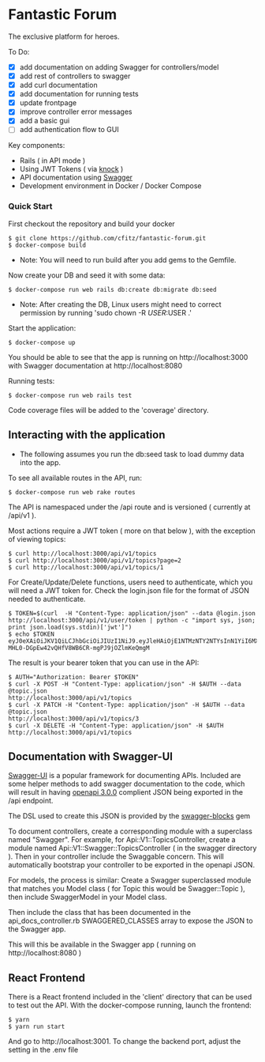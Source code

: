 # Fantastic Forum
The exclusive platform for heroes. 


To Do:
- [x] add documentation on adding Swagger for controllers/model 
- [x] add rest of controllers to swagger
- [x] add curl documentation
- [x] add documentation for running tests
- [x] update frontpage
- [x] improve controller error messages 
- [x] add a basic gui 
- [ ] add authentication flow to GUI

Key components:

* Rails ( in API mode )
* Using JWT Tokens ( via [knock](https://github.com/nsarno/knock) )
* API documentation using [Swagger](https://swagger.io/)
* Development environment in Docker / Docker Compose

### Quick Start

First checkout the repository and build your docker

```
$ git clone https://github.com/cfitz/fantastic-forum.git 
$ docker-compose build
```

* Note: You will need to run build after you add gems to the Gemfile. 

Now create your DB and seed it with some data:

```
$ docker-compose run web rails db:create db:migrate db:seed
```

* Note: After creating the DB, Linux users might need to correct permission by
  running 'sudo chown -R $USER:$USER .' 

Start the application:

```
$ docker-compose up
```

You should be able to see that the app is running on http://localhost:3000 with
Swagger documentation at http://localhost:8080


Running tests:

```
$ docker-compose run web rails test
```

Code coverage files will be added to the 'coverage' directory. 

## Interacting with the application

* The following assumes you run the db:seed task to load dummy data into the
  app.

To see all available routes in the API, run:

```
$ docker-compose run web rake routes
```

The API is namespaced under the /api route and is versioned ( currently at
/api/v1 ).

Most actions require a JWT token ( more on that below ), with the exception of viewing topics:

```
$ curl http://localhost:3000/api/v1/topics 
$ curl http://localhost:3000/api/v1/topics?page=2 
$ curl http://localhost:3000/api/v1/topics/1 
```

For Create/Update/Delete functions, users need to authenticate, which you will
need a JWT token for. Check the login.json file for the format of JSON needed
to authenticate. 

```
$ TOKEN=$(curl  -H "Content-Type: application/json" --data @login.json http://localhost:3000/api/v1/user/token | python -c "import sys, json; print json.load(sys.stdin)['jwt']") 
$ echo $TOKEN
eyJ0eXAiOiJKV1QiLCJhbGciOiJIUzI1NiJ9.eyJleHAiOjE1NTMzNTY2NTYsInN1YiI6MX0.ug-MHL0-DGpEw42vQHfV8WB6CR-mgPJ9jOZlmKeQmgM
```

The result is your bearer token that you can use in the API:

```
$ AUTH="Authorization: Bearer $TOKEN"
$ curl -X POST -H "Content-Type: application/json" -H $AUTH --data @topic.json
http://localhost:3000/api/v1/topics
$ curl -X PATCH -H "Content-Type: application/json" -H $AUTH --data @topic.json
http://localhost:3000/api/v1/topics/3
$ curl -X DELETE -H "Content-Type: application/json" -H $AUTH 
http://localhost:3000/api/v1/topics
```


## Documentation with Swagger-UI

[Swagger-UI](https://swagger.io/) is a popular framework for documenting APIs.
Included are some helper methods to add swagger documentation to the code,
which will result in having [openapi
3.0.0](https://github.com/OAI/OpenAPI-Specification/blob/master/versions/3.0.0.md) complient JSON being exported in the
/api endpoint. 

The DSL used to create this JSON is provided by the [swagger-blocks](https://github.com/fotinakis/swagger-blocks) gem

To document controllers, create a corresponding module with a superclass named
"Swagger". For example, for Api::V1::TopicsController, create a module named
Api::V1::Swagger::TopicsController ( in the swagger directory ). Then in your
controller include the Swaggable concern. This will automatically bootstrap
your controller to be exported in the openapi JSON.

For models, the process is similar: Create a Swagger superclassed module that
matches you Model class ( for Topic this would be Swagger::Topic ), then
include SwaggerModel in your Model class. 

Then include the class that has been documented in the api_docs_controller.rb
SWAGGERED_CLASSES array to expose the JSON to the Swagger app. 

This will this be available in the Swagger app ( running on
http://localhost:8080 )

## React Frontend

There is a React frontend included in the 'client' directory that can be used
to test out the API. With the docker-compose running, launch the frontend: 

```
$ yarn 
$ yarn run start 
```

And go to http://localhost:3001. To change the backend port, adjust the setting
in the .env file
